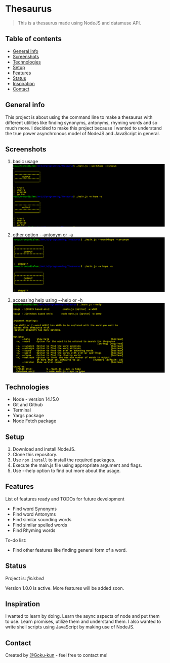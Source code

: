 # Thesaurus

> This is a thesaurus made using NodeJS and datamuse API.

## Table of contents

* [General info](#general-info)
* [Screenshots](#screenshots)
* [Technologies](#technologies)
* [Setup](#setup)
* [Features](#features)
* [Status](#status)
* [Inspiration](#inspiration)
* [Contact](#contact)

## General info

This project is about using the command line to make a thesaurus with different utilities like finding synonyms, antonyms, rhyming words and so much more. I decided to make this project because I wanted to understand the true power asynchronous model of NodeJS and JavaScript in general.

## Screenshots

1. basic usage
![basic use](./resources/images/output-detailed.png)

2. other option --antonym or -a
![Antonym output](./resources/images/output-antonym.png)

3. accessing help using --help or -h
![help output](./resources/images/output-help.png)

## Technologies

* Node - version 14.15.0
* Git and Github
* Terminal
* Yargs package
* Node Fetch package

## Setup

1. Download and install NodeJS.
2. Clone this repository.
3. Use `npm install` to install the required packages. 
4. Execute the main.js file using appropriate argument and flags.
5. Use --help option to find out more about the usage.

## Features

List of features ready and TODOs for future development

* Find word Synonyms
* Find word Antonyms
* Find similar sounding words
* Find similar spelled words
* Find Rhyming words

To-do list:

* Find other features like finding general form of a word.

## Status

Project is: _finished_

Version 1.0.0 is active. More features will be added soon.

## Inspiration

I wanted to learn by doing. Learn the async aspects of node and put them to use. Learn promises, utilize them and understand them. I also wanted to write shell scripts using JavaScript by making use of NodeJS.

## Contact

Created by [@Goku-kun](https://github.com/Goku-kun) - feel free to contact me!
